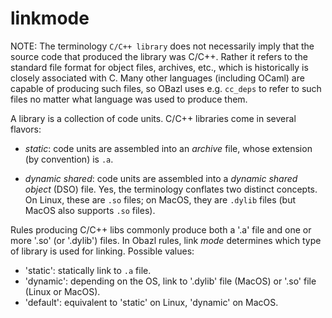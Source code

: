 linkmode
========

NOTE: The terminology `C/C++ library` does not necessarily imply that
the source code that produced the library was C/C++. Rather it refers to
the standard file format for object files, archives, etc., which is
historically is closely associated with C. Many other languages
(including OCaml) are capable of producing such files, so OBazl uses
e.g. `cc_deps` to refer to such files no matter what language was used
to produce them.

A library is a collection of code units. C/C++ libraries come in several
flavors:

-   *static*: code units are assembled into an *archive* file, whose
    extension (by convention) is `.a`.

-   *dynamic shared*: code units are assembled into a *dynamic shared
    object* (DSO) file. Yes, the terminology conflates two distinct
    concepts. On Linux, these are `.so` files; on MacOS, they are
    `.dylib` files (but MacOS also supports `.so` files).

Rules producing C/C++ libs commonly produce both a '.a' file and one or
more '.so' (or '.dylib') files. In Obazl rules, link *mode* determines
which type of library is used for linking. Possible values:

-   'static': statically link to `.a` file.
-   'dynamic': depending on the OS, link to '.dylib' file (MacOS) or
    '.so' file (Linux or MacOS).
-   'default': equivalent to 'static' on Linux, 'dynamic' on MacOS.
